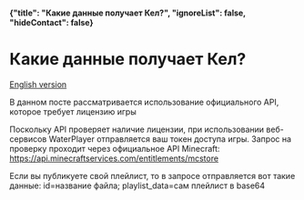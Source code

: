 #### {"title": "Какие данные получает Кел?", "ignoreList": false, "hideContact": false}
# Какие данные получает Кел?

<p><a href="/data_en" class="actionlink"><i></i>English version</a></p>

В данном посте рассматривается использование официального API, которое требует лицензию игры

Поскольку API проверяет наличие лицензии, при использовании веб-сервисов WaterPlayer отправляется ваш токен доступа игры.
Запрос на проверку проходит через официальное API Minecraft: https://api.minecraftservices.com/entitlements/mcstore

Если вы публикуете свой плейлист, то в запросе отправляется вот такие данные: id=название файла; playlist_data=сам плейлист в base64</p>
